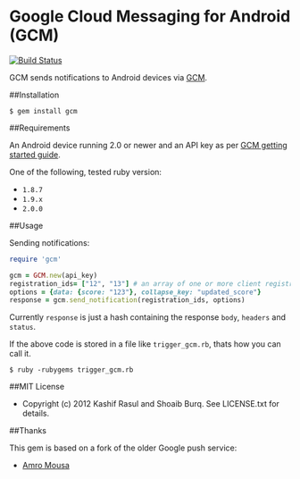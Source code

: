 # Google Cloud Messaging for Android (GCM)
[![Build Status](https://secure.travis-ci.org/shamithc/gcm.png?branch=master)](http://travis-ci.org/shamithc/gcm)

GCM sends notifications to Android devices via [GCM](http://developer.android.com/guide/google/gcm/gcm.html).

##Installation

    $ gem install gcm

##Requirements

An Android device running 2.0 or newer and an API key as per [GCM getting started guide](http://developer.android.com/guide/google/gcm/gs.html).

One of the following, tested ruby version:

* `1.8.7`
* `1.9.x`
* `2.0.0`

##Usage

Sending notifications:

```ruby
require 'gcm'

gcm = GCM.new(api_key)
registration_ids= ["12", "13"] # an array of one or more client registration IDs
options = {data: {score: "123"}, collapse_key: "updated_score"}
response = gcm.send_notification(registration_ids, options)
```

Currently `response` is just a hash containing the response `body`, `headers` and `status`.

If the above code is stored in a file like `trigger_gcm.rb`, thats how you can call it.

	$ ruby -rubygems trigger_gcm.rb

##MIT License

* Copyright (c) 2012 Kashif Rasul and Shoaib Burq. See LICENSE.txt for details.

##Thanks

This gem is based on a fork of the older Google push service:

* [Amro Mousa](https://github.com/amro/c2dm/)

